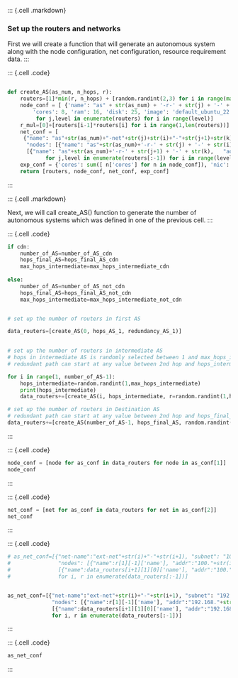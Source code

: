 
::: {.cell .markdown}
### Set up the routers and networks

First we will create a function that will generate an autonomous system along with the node configuration, net configuration, resource requirement data.
:::


::: {.cell .code}
```python

def create_AS(as_num, n_hops, r):
    routers=[1]*min(r, n_hops) + [random.randint(2,3) for i in range(max(0, n_hops - r - 1))] + [1 for i in range(0,1) if n_hops!=r]
    node_conf = [ {'name': "as" + str(as_num) + '-r-' + str(j) + '-' + str(i) ,
        'cores': 8, 'ram': 16, 'disk': 25, 'image': 'default_ubuntu_22', 'packages': ['net-tools']}
         for j,level in enumerate(routers) for i in range(level)]
    r_mul=[0]+[routers[i-1]*routers[i] for i in range(1,len(routers))]
    net_conf = [
     {"name": "as"+str(as_num)+"-net"+str(j)+str(i)+"-"+str(j+1)+str(k), "subnet": "10."+str(as_num)+"."+str(sum(r_mul[:j+1])+(routers[j+1]*i)+k+1)+".0/24", 
      "nodes": [{"name": "as"+str(as_num)+'-r-' + str(j) + '-' + str(i),   "addr": "10."+str(as_num)+"."+str(sum(r_mul[:j+1])+(routers[j+1]*i)+k+1)+"."+str(1)} ]+ 
      [{"name": "as"+str(as_num)+'-r-' + str(j+1) + '-' + str(k),   "addr": "10."+str(as_num)+"."+str(sum(r_mul[:j+1])+(routers[j+1]*i)+k+1)+"."+str(2)}]}
            for j,level in enumerate(routers[:-1]) for i in range(level) for k in range(routers[j+1])]
    exp_conf = {'cores': sum([ n['cores'] for n in node_conf]), 'nic': sum([len(n['nodes'])+2 for n in net_conf]) }
    return [routers, node_conf, net_conf, exp_conf]

```
:::

::: {.cell .markdown}

Next, we will call create_AS() function to generate the number of autonomous systems which was defined in one of the previous cell.
:::

::: {.cell .code}
```python
if cdn:
    number_of_AS=number_of_AS_cdn
    hops_final_AS=hops_final_AS_cdn
    max_hops_intermediate=max_hops_intermediate_cdn
    
else:    
    number_of_AS=number_of_AS_not_cdn
    hops_final_AS=hops_final_AS_not_cdn
    max_hops_intermediate=max_hops_intermediate_not_cdn


# set up the number of routers in first AS

data_routers=[create_AS(0, hops_AS_1, redundancy_AS_1)]

  
# set up the number of routers in intermediate AS
# hops in intermediate AS is randomly selected between 1 and max_hops_intermediate value
# redundant path can start at any value between 2nd hop and hops_intermediate-1 in the intermediate AS

for i in range(1, number_of_AS-1):
    hops_intermediate=random.randint(1,max_hops_intermediate)
    print(hops_intermediate)
    data_routers+=[create_AS(i, hops_intermediate, r=random.randint(1,hops_intermediate))]

# set up the number of routers in Destination AS
# redundant path can start at any value between 2nd hop and hops_final_AS-1 in the destination AS
data_routers+=[create_AS(number_of_AS-1, hops_final_AS, random.randint(1,hops_final_AS))]

```
:::

::: {.cell .code}
```python
node_conf = [node for as_conf in data_routers for node in as_conf[1]]
node_conf
```
:::



::: {.cell .code}
```python
net_conf = [net for as_conf in data_routers for net in as_conf[2]]
net_conf
```
:::


::: {.cell .code}
```python
# as_net_conf=[{"net-name":"ext-net"+str(i)+"-"+str(i+1), "subnet": "100."+str(i)+"."+str(i+1)+".0/24",
#               "nodes": [{"name":r[1][-1]['name'], "addr":"100."+str(i)+"."+str(i+1)+".1"}]+
#               [{"name":data_routers[i+1][1][0]['name'], "addr":"100."+str(i)+"."+str(i+1)+".2"}]}
#               for i, r in enumerate(data_routers[:-1])]


as_net_conf=[{"net-name":"ext-net"+str(i)+"-"+str(i+1), "subnet": "192.168."+str(i+1)+str(i)+".0/24",
              "nodes": [{"name":r[1][-1]['name'], "addr":"192.168."+str(i+1)+str(i)+".1"}]+
              [{"name":data_routers[i+1][1][0]['name'], "addr":"192.168."+str(i+1)+str(i)+".2"}]}
              for i, r in enumerate(data_routers[:-1])]

```
:::

::: {.cell .code}
```python
as_net_conf
```
:::
